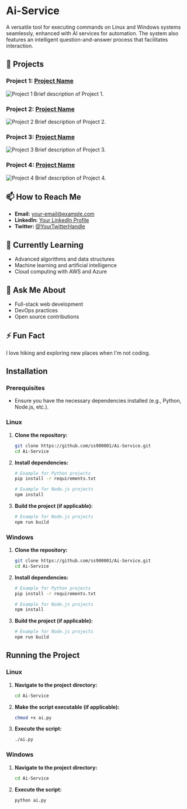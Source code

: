 # Ai-Service
A versatile tool for executing commands on Linux and Windows systems seamlessly, enhanced with AI services for automation. The system also features an intelligent question-and-answer process that facilitates interaction.

## 🚀 Projects

### Project 1: [Project Name](https://github.com/ss900001/project1)
![Project 1](https://via.placeholder.com/150)
Brief description of Project 1.

### Project 2: [Project Name](https://github.com/ss900001/project2)
![Project 2](https://via.placeholder.com/150)
Brief description of Project 2.

### Project 3: [Project Name](https://github.com/ss900001/project3)
![Project 3](https://via.placeholder.com/150)
Brief description of Project 3.

### Project 4: [Project Name](https://github.com/ss900001/project4)
![Project 4](https://via.placeholder.com/150)
Brief description of Project 4.

## 📫 How to Reach Me
- **Email:** [your-email@example.com](mailto:your-email@example.com)
- **LinkedIn:** [Your LinkedIn Profile](https://www.linkedin.com/in/yourprofile)
- **Twitter:** [@YourTwitterHandle](https://twitter.com/YourTwitterHandle)

## 🌱 Currently Learning
- Advanced algorithms and data structures
- Machine learning and artificial intelligence
- Cloud computing with AWS and Azure

## 💬 Ask Me About
- Full-stack web development
- DevOps practices
- Open source contributions

## ⚡ Fun Fact
I love hiking and exploring new places when I'm not coding.

## Installation

### Prerequisites
- Ensure you have the necessary dependencies installed (e.g., Python, Node.js, etc.).

### Linux

1. **Clone the repository:**
    ```bash
    git clone https://github.com/ss900001/Ai-Service.git
    cd Ai-Service
    ```

2. **Install dependencies:**
    ```bash
    # Example for Python projects
    pip install -r requirements.txt

    # Example for Node.js projects
    npm install
    ```

3. **Build the project (if applicable):**
    ```bash
    # Example for Node.js projects
    npm run build
    ```

### Windows

1. **Clone the repository:**
    ```bash
    git clone https://github.com/ss900001/Ai-Service.git
    cd Ai-Service
    ```

2. **Install dependencies:**
    ```bash
    # Example for Python projects
    pip install -r requirements.txt

    # Example for Node.js projects
    npm install
    ```

3. **Build the project (if applicable):**
    ```bash
    # Example for Node.js projects
    npm run build
    ```

## Running the Project

### Linux

1. **Navigate to the project directory:**
    ```bash
    cd Ai-Service
    ```

2. **Make the script executable (if applicable):**
    ```bash
    chmod +x ai.py
    ```

3. **Execute the script:**
    ```bash
    ./ai.py
    ```

### Windows

1. **Navigate to the project directory:**
    ```bash
    cd Ai-Service
    ```

2. **Execute the script:**
    ```bash
    python ai.py
    ```

<!--
**ss900001/ss900001** is a ✨ _special_ ✨ repository because its `README.md` (this file) appears on your GitHub profile.
-->
